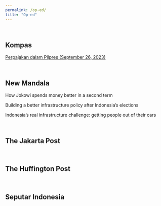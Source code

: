 ```yaml
---
permalink: /op-ed/
title: "Op-ed"
---
```


<br />

Kompas
---
[Perpajakan dalam Pilpres (September 26, 2023)](https://www.kompas.id/baca/opini/2023/09/25/perpajakan-dalam-pilpres)

<br />

New Mandala
---
How Jokowi spends money better in a second term

Building a better infrastructure policy after Indonesia’s elections

Indonesia’s real infrastructure challenge: getting people out of their cars

<br />

The Jakarta Post
---

<br />

The Huffington Post
---

<br />

Seputar Indonesia
---

<br />
